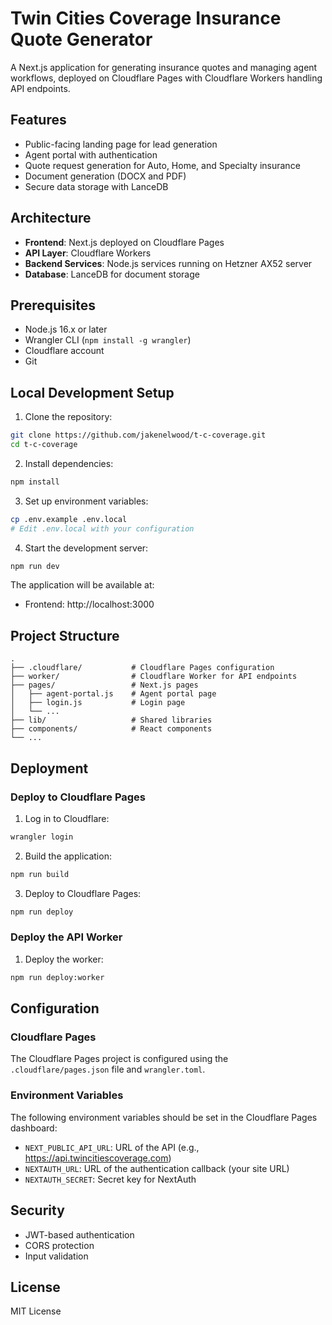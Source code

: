# Twin Cities Coverage Insurance Quote Generator

A Next.js application for generating insurance quotes and managing agent workflows, deployed on Cloudflare Pages with Cloudflare Workers handling API endpoints.

## Features

- Public-facing landing page for lead generation
- Agent portal with authentication
- Quote request generation for Auto, Home, and Specialty insurance
- Document generation (DOCX and PDF)
- Secure data storage with LanceDB

## Architecture

- **Frontend**: Next.js deployed on Cloudflare Pages
- **API Layer**: Cloudflare Workers
- **Backend Services**: Node.js services running on Hetzner AX52 server
- **Database**: LanceDB for document storage

## Prerequisites

- Node.js 16.x or later
- Wrangler CLI (`npm install -g wrangler`)
- Cloudflare account
- Git

## Local Development Setup

1. Clone the repository:
```bash
git clone https://github.com/jakenelwood/t-c-coverage.git
cd t-c-coverage
```

2. Install dependencies:
```bash
npm install
```

3. Set up environment variables:
```bash
cp .env.example .env.local
# Edit .env.local with your configuration
```

4. Start the development server:
```bash
npm run dev
```

The application will be available at:
- Frontend: http://localhost:3000

## Project Structure

```
.
├── .cloudflare/           # Cloudflare Pages configuration
├── worker/                # Cloudflare Worker for API endpoints
├── pages/                 # Next.js pages
│   ├── agent-portal.js    # Agent portal page
│   ├── login.js           # Login page
│   └── ...
├── lib/                   # Shared libraries
├── components/            # React components
└── ...
```

## Deployment

### Deploy to Cloudflare Pages

1. Log in to Cloudflare:
```bash
wrangler login
```

2. Build the application:
```bash
npm run build
```

3. Deploy to Cloudflare Pages:
```bash
npm run deploy
```

### Deploy the API Worker

1. Deploy the worker:
```bash
npm run deploy:worker
```

## Configuration

### Cloudflare Pages

The Cloudflare Pages project is configured using the `.cloudflare/pages.json` file and `wrangler.toml`.

### Environment Variables

The following environment variables should be set in the Cloudflare Pages dashboard:

- `NEXT_PUBLIC_API_URL`: URL of the API (e.g., https://api.twincitiescoverage.com)
- `NEXTAUTH_URL`: URL of the authentication callback (your site URL)
- `NEXTAUTH_SECRET`: Secret key for NextAuth

## Security

- JWT-based authentication
- CORS protection
- Input validation

## License

MIT License
